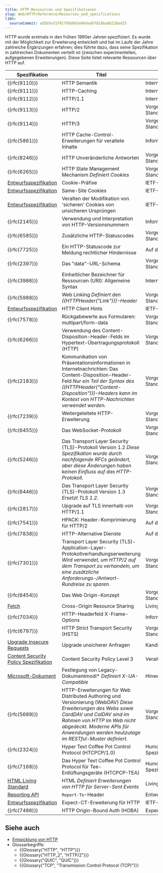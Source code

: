 ```yaml
---
title: HTTP-Ressourcen und Spezifikationen
slug: Web/HTTP/Reference/Resources_and_specifications
l10n:
  sourceCommit: ad5b5e31f81795d692e66dadb7818ba8b220ad15
---
```


HTTP wurde erstmals in den frühen 1990er Jahren spezifiziert. Es wurde mit der Möglichkeit zur Erweiterung entwickelt und hat im Laufe der Jahre zahlreiche Ergänzungen erfahren; dies führte dazu, dass seine Spezifikation in zahlreichen Dokumenten verteilt ist (zwischen experimentellen, aufgegebenen Erweiterungen). Diese Seite listet relevante Ressourcen über HTTP auf.

| Spezifikation                                                                                                                                      | Titel                                                                                                                                                                                                                                                           | Status                            |
| -------------------------------------------------------------------------------------------------------------------------------------------------- | --------------------------------------------------------------------------------------------------------------------------------------------------------------------------------------------------------------------------------------------------------------- | --------------------------------- |
| {{rfc(9110)}}                                                                                                                                      | HTTP Semantik                                                                                                                                                                                                                                                   | Internet-Standard                 |
| {{rfc(9111)}}                                                                                                                                      | HTTP-Caching                                                                                                                                                                                                                                                    | Internet-Standard                 |
| {{rfc(9112)}}                                                                                                                                      | HTTP/1.1                                                                                                                                                                                                                                                        | Internet-Standard                 |
| {{rfc(9113)}}                                                                                                                                      | HTTP/2                                                                                                                                                                                                                                                          | Vorgeschlagener Standard          |
| {{rfc(9114)}}                                                                                                                                      | HTTP/3                                                                                                                                                                                                                                                          | Vorgeschlagener Standard          |
| {{rfc(5861)}}                                                                                                                                      | HTTP Cache-Control-Erweiterungen für veraltete Inhalte                                                                                                                                                                                                          | Informationell                    |
| {{rfc(8246)}}                                                                                                                                      | HTTP Unveränderliche Antworten                                                                                                                                                                                                                                  | Vorgeschlagener Standard          |
| {{rfc(6265)}}                                                                                                                                      | HTTP State Management Mechanism _Definiert Cookies_                                                                                                                                                                                                             | Vorgeschlagener Standard          |
| [Entwurfsspezifikation](https://datatracker.ietf.org/doc/html/draft-ietf-httpbis-cookie-prefixes-00)                                               | Cookie-Präfixe                                                                                                                                                                                                                                                  | IETF-Entwurf                      |
| [Entwurfsspezifikation](https://datatracker.ietf.org/doc/html/draft-ietf-httpbis-cookie-same-site-00)                                              | Same-Site Cookies                                                                                                                                                                                                                                               | IETF-Entwurf                      |
| [Entwurfsspezifikation](https://datatracker.ietf.org/doc/html/draft-ietf-httpbis-cookie-alone-01)                                                  | Veralten der Modifikation von 'sicheren' Cookies von unsicheren Ursprüngen                                                                                                                                                                                      | IETF-Entwurf                      |
| {{rfc(2145)}}                                                                                                                                      | Verwendung und Interpretation von HTTP-Versionsnummern                                                                                                                                                                                                          | Informationell                    |
| {{rfc(6585)}}                                                                                                                                      | Zusätzliche HTTP-Statuscodes                                                                                                                                                                                                                                    | Vorgeschlagener Standard          |
| {{rfc(7725)}}                                                                                                                                      | Ein HTTP-Statuscode zur Meldung rechtlicher Hindernisse                                                                                                                                                                                                         | Auf dem Standardpfad              |
| {{rfc(2397)}}                                                                                                                                      | Das "data"-URL-Schema                                                                                                                                                                                                                                           | Vorgeschlagener Standard          |
| {{rfc(3986)}}                                                                                                                                      | Einheitlicher Bezeichner für Ressourcen (URI): Allgemeine Syntax                                                                                                                                                                                                | Internet-Standard                 |
| {{rfc(5988)}}                                                                                                                                      | Web Linking _Definiert den {{HTTPHeader("Link")}}-Header_                                                                                                                                                                                                       | Vorgeschlagener Standard          |
| [Entwurfsspezifikation](https://wicg.github.io/client-hints-infrastructure/)                                                                       | HTTP Client Hints                                                                                                                                                                                                                                               | IETF-Entwurf                      |
| {{rfc(7578)}}                                                                                                                                      | Rückgabewerte aus Formularen: multipart/form-data                                                                                                                                                                                                               | Vorgeschlagener Standard          |
| {{rfc(6266)}}                                                                                                                                      | Verwendung des Content-Disposition-Header-Felds im Hypertext-Übertragungsprotokoll (HTTP)                                                                                                                                                                       | Vorgeschlagener Standard          |
| {{rfc(2183)}}                                                                                                                                      | Kommunikation von Präsentationsinformationen in Internetnachrichten: Das Content-Disposition-Header-Feld _Nur ein Teil der Syntax des {{HTTPHeader("Content-Disposition")}}-Headers kann im Kontext von HTTP-Nachrichten verwendet werden._                     | Vorgeschlagener Standard          |
| {{rfc(7239)}}                                                                                                                                      | Weitergeleitete HTTP-Erweiterung                                                                                                                                                                                                                                | Vorgeschlagener Standard          |
| {{rfc(6455)}}                                                                                                                                      | Das WebSocket-Protokoll                                                                                                                                                                                                                                         | Vorgeschlagener Standard          |
| {{rfc(5246)}}                                                                                                                                      | Das Transport Layer Security (TLS)-Protokoll Version 1.2 _Diese Spezifikation wurde durch nachfolgende RFCs geändert, aber diese Änderungen haben keinen Einfluss auf das HTTP-Protokoll._                                                                      | Vorgeschlagener Standard          |
| {{rfc(8446)}}                                                                                                                                      | Das Transport Layer Security (TLS)-Protokoll Version 1.3 _Ersetzt TLS 1.2._                                                                                                                                                                                     | Vorgeschlagener Standard          |
| {{rfc(2817)}}                                                                                                                                      | Upgrade auf TLS innerhalb von HTTP/1.1                                                                                                                                                                                                                          | Vorgeschlagener Standard          |
| {{rfc(7541)}}                                                                                                                                      | HPACK: Header-Komprimierung für HTTP/2                                                                                                                                                                                                                          | Auf dem Standardpfad              |
| {{rfc(7838)}}                                                                                                                                      | HTTP-Alternative Dienste                                                                                                                                                                                                                                        | Auf dem Standardpfad              |
| {{rfc(7301)}}                                                                                                                                      | Transport Layer Security (TLS)-Application-Layer-Protokollverhandlungserweiterung _Wird verwendet, um HTTP/2 auf dem Transport zu verhandeln, um eine zusätzliche Anforderungs-/Antwort-Rundreise zu sparen._                                                   | Vorgeschlagener Standard          |
| {{rfc(6454)}}                                                                                                                                      | Das Web Origin-Konzept                                                                                                                                                                                                                                          | Vorgeschlagener Standard          |
| [Fetch](https://fetch.spec.whatwg.org/#cors-protocol)                                                                                              | Cross-Origin Resource Sharing                                                                                                                                                                                                                                   | Living-Standard                   |
| {{rfc(7034)}}                                                                                                                                      | HTTP-Headerfeld X-Frame-Options                                                                                                                                                                                                                                 | Informationell                    |
| {{rfc(6797)}}                                                                                                                                      | HTTP Strict Transport Security (HSTS)                                                                                                                                                                                                                           | Vorgeschlagener Standard          |
| [Upgrade Insecure Requests](https://w3c.github.io/webappsec-upgrade-insecure-requests/)                                                            | Upgrade unsicherer Anfragen                                                                                                                                                                                                                                     | Kandidatenempfehlung              |
| [Content Security Policy Spezifikation](https://w3c.github.io/webappsec-csp/)                                                                      | Content Security Policy Level 3                                                                                                                                                                                                                                 | Veraltet                          |
| [Microsoft-Dokument](<https://learn.microsoft.com/en-us/previous-versions/windows/internet-explorer/ie-developer/compatibility/jj676915(v=vs.85)>) | Festlegung von Legacy-Dokumentmodi\* _Definiert X-UA-Compatible_                                                                                                                                                                                                | Hinweis                           |
| {{rfc(5689)}}                                                                                                                                      | HTTP-Erweiterungen für Web Distributed Authoring und Versionierung (WebDAV) _Diese Erweiterungen des Webs sowie CardDAV und CalDAV sind im Rahmen von HTTP im Web nicht abgedeckt. Moderne APIs für Anwendungen werden heutzutage im RESTful-Muster definiert._ | Vorgeschlagener Standard          |
| {{rfc(2324)}}                                                                                                                                      | Hyper Text Coffee Pot Control Protocol (HTCPCP/1.0)                                                                                                                                                                                                             | Humorvoller Spezifikationsentwurf |
| {{rfc(7168)}}                                                                                                                                      | Das Hyper Text Coffee Pot Control Protocol für Tee-Entlüftungsgeräte (HTCPCP-TEA)                                                                                                                                                                               | Humorvoller Spezifikationsentwurf |
| [HTML Living Standard](https://html.spec.whatwg.org/multipage/)                                                                                    | HTML _Definiert Erweiterungen von HTTP für Server-Sent Events_                                                                                                                                                                                                  | Living-Standard                   |
| [Reporting API](https://wicg.github.io/reporting/)                                                                                                 | `Report-To`-Header                                                                                                                                                                                                                                              | Entwurf                           |
| [Entwurfsspezifikation](https://datatracker.ietf.org/doc/html/draft-ietf-httpbis-expect-ct-01)                                                     | Expect-CT-Erweiterung für HTTP                                                                                                                                                                                                                                  | IETF-Entwurf                      |
| {{rfc(7486)}}                                                                                                                                      | HTTP Origin-Bound Auth (HOBA)                                                                                                                                                                                                                                   | Experimentell                     |

## Siehe auch

- [Entwicklung von HTTP](/de/docs/Web/HTTP/Guides/Evolution_of_HTTP)
- Glossarbegriffe:
  - {{Glossary("HTTP", "HTTP")}}
  - {{Glossary("HTTP_2", "HTTP/2")}}
  - {{Glossary("QUIC", "QUIC")}}
  - {{Glossary("TCP", "Transmission Control Protocol (TCP)")}}
